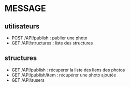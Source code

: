 
# MESSAGE

## utilisateurs #
- POST /API/publish : publier une photo
- GET /API/structures : liste des structures

## structures #
- GET /API/publish : récuperer la liste des liens des photos
- GET /API/publish/item : récupérer une photo ajoutée
- GET /API/susers
